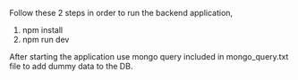 Follow these 2 steps in order to run the backend application,

1. npm install
2. npm run dev

After starting the application use mongo query included in mongo_query.txt file to add dummy data to the DB.
